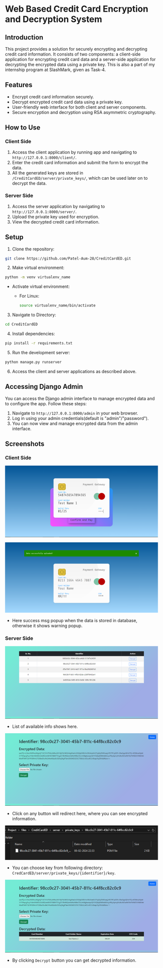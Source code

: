 # Web Based Credit Card Encryption and Decryption System

<!---
[![License](https://img.shields.io/github/license/Patel-Aum-28/CreditCardED)](https://github.com/Patel-Aum-28/CreditCardED/blob/master/LICENSE)
--->

## Introduction
This project provides a solution for securely encrypting and decrypting credit card information. It consists of two components: a client-side application for encrypting credit card data and a server-side application for decrypting the encrypted data using a private key. This is also a part of my internship program at SlashMark, given as Task-4.

## Features
- Encrypt credit card information securely.
- Decrypt encrypted credit card data using a private key.
- User-friendly web interface for both client and server components.
- Secure encryption and decryption using RSA asymmetric cryptography.

## How to Use

### Client Side
1. Access the client application by running app and navigating to `http://127.0.0.1:8000/client/`.
2. Enter the credit card information and submit the form to encrypt the data.
3. All the generated keys are stored in `/CreditCardED/server/private_keys/`, which can be used later on to decrypt the data.

### Server Side
1. Access the server application by navigating to `http://127.0.0.1:8000/server/`.
2. Upload the private key used for encryption.
3. View the decrypted credit card information.

## Setup
1. Clone the repository:
```bash
git clone https://github.com/Patel-Aum-28/CreditCardED.git
```

2. Make virtual environment:
```bash
python -m venv virtualenv_name
```
- Activate virtual environment:

    - For Linux:
        ```bash
        source virtualenv_name/bin/activate
        ```

3. Navigate to Directory:
```bash
cd CreditCardED
```

4. Install dependencies:
```bash
pip install -r requirements.txt
```

5. Run the development server:
```bash
python manage.py runserver
```

6. Access the client and server applications as described above.

## Accessing Django Admin
You can access the Django admin interface to manage encrypted data and to configure the app. Follow these steps:

1. Navigate to `http://127.0.0.1:8000/admin` in your web browser.
2. Log in using your admin credentials(default is "admin"/"password").
3. You can now view and manage encrypted data from the admin interface.

## Screenshots

### Client Side
![Client Interface Data Entry](img/Client-1.PNG)

![Client Interface Success](img/Client-2.PNG)
- Here success msg popup when the data is stored in database, otherwise it shows warning popup.

### Server Side
![Server Data List](img/Server-1.PNG)
- List of available info shows here.

![Server Data Decrypt-1](img/Server-2.PNG)
- Click on any button will redirect here, where you can see encrypted information.

![Server Data Decrypt-2](img/Server-3.PNG)
- You can choose key from following directory:
`CredCardED/server/private_keys/{identifier}/key`.

![Server Data Decrypt-3](img/Server-4.PNG)
- By clicking `Decrypt` button you can get decrypted information.
